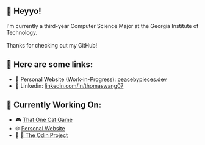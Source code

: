 ## 👋 Heyyo! </br>

I'm currently a third-year Computer Science Major at the Georgia Institute of Technology. <br><br> Thanks for checking out my GitHub! <br>

## 🔗 Here are some links: <br>
- 🚧 Personal Website (Work-in-Progress): [peacebypieces.dev](https://peacebypieces.dev) <br>
- 💼 Linkedin: [linkedin.com/in/thomaswang07](https://www.linkedin.com/in/thomaswang07/) <br>

## 🎯 Currently Working On:
- 🎮 [That One Cat Game](https://peacebypieces.itch.io/cat-game) <br> 
- 🌐 [Personal Website](https://peacebypieces.dev) <br>
- 🛶 [🛶 The Odin Project](https://www.theodinproject.com/) <br>



<!--
**peacebypieces/peacebypieces** is a ✨ _special_ ✨ repository because its `README.md` (this file) appears on your GitHub profile.

Here are some ideas to get you started:

- 🔭 I’m currently working on ...
- 🌱 I’m currently learning ...
- 👯 I’m looking to collaborate on ...
- 🤔 I’m looking for help with ...
- 💬 Ask me about ...
- 📫 How to reach me: ...
- 😄 Pronouns: ...
- ⚡ Fun fact: ...
-->
